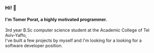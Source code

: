 ### Hi! 👋
#### I'm Tomer Porat, a highly motivated programmer.
3rd year B.Sc computer science student at the Academic College of Tel Aviv-Yaffo, </br>
I've built a few projects by myself and I'm looking for a looking for a software developer position.
